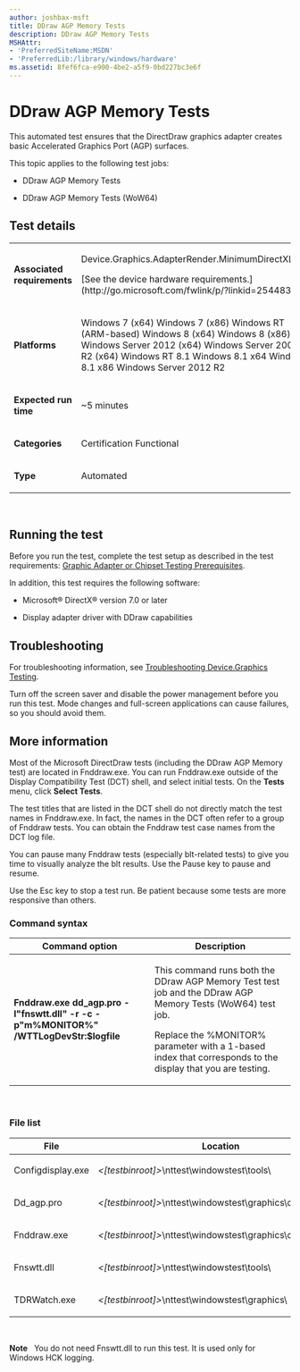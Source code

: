 ```yaml
---
author: joshbax-msft
title: DDraw AGP Memory Tests
description: DDraw AGP Memory Tests
MSHAttr:
- 'PreferredSiteName:MSDN'
- 'PreferredLib:/library/windows/hardware'
ms.assetid: 8fef6fca-e900-4be2-a5f9-0bd227bc3e6f
---
```


# DDraw AGP Memory Tests


This automated test ensures that the DirectDraw graphics adapter creates basic Accelerated Graphics Port (AGP) surfaces.

This topic applies to the following test jobs:

-   DDraw AGP Memory Tests

-   DDraw AGP Memory Tests (WoW64)

## Test details


<table>
<colgroup>
<col width="50%" />
<col width="50%" />
</colgroup>
<tbody>
<tr class="odd">
<td><p><strong>Associated requirements</strong></p></td>
<td><p>Device.Graphics.AdapterRender.MinimumDirectXLevel</p>
<p>[See the device hardware requirements.](http://go.microsoft.com/fwlink/p/?linkid=254483)</p></td>
</tr>
<tr class="even">
<td><p><strong>Platforms</strong></p></td>
<td><p>Windows 7 (x64) Windows 7 (x86) Windows RT (ARM-based) Windows 8 (x64) Windows 8 (x86) Windows Server 2012 (x64) Windows Server 2008 R2 (x64) Windows RT 8.1 Windows 8.1 x64 Windows 8.1 x86 Windows Server 2012 R2</p></td>
</tr>
<tr class="odd">
<td><p><strong>Expected run time</strong></p></td>
<td><p>~5 minutes</p></td>
</tr>
<tr class="even">
<td><p><strong>Categories</strong></p></td>
<td><p>Certification Functional</p></td>
</tr>
<tr class="odd">
<td><p><strong>Type</strong></p></td>
<td><p>Automated</p></td>
</tr>
</tbody>
</table>

 

## Running the test


Before you run the test, complete the test setup as described in the test requirements: [Graphic Adapter or Chipset Testing Prerequisites](graphic-adapter-or-chipset-testing-prerequisites.md).

In addition, this test requires the following software:

-   Microsoft® DirectX® version 7.0 or later

-   Display adapter driver with DDraw capabilities

## Troubleshooting


For troubleshooting information, see [Troubleshooting Device.Graphics Testing](troubleshooting-devicegraphics-testing.md).

Turn off the screen saver and disable the power management before you run this test. Mode changes and full-screen applications can cause failures, so you should avoid them.

## More information


Most of the Microsoft DirectDraw tests (including the DDraw AGP Memory test) are located in Fnddraw.exe. You can run Fnddraw.exe outside of the Display Compatibility Test (DCT) shell, and select initial tests. On the **Tests** menu, click **Select Tests**.

The test titles that are listed in the DCT shell do not directly match the test names in Fnddraw.exe. In fact, the names in the DCT often refer to a group of Fnddraw tests. You can obtain the Fnddraw test case names from the DCT log file.

You can pause many Fnddraw tests (especially blt-related tests) to give you time to visually analyze the blt results. Use the Pause key to pause and resume.

Use the Esc key to stop a test run. Be patient because some tests are more responsive than others.

### Command syntax

<table>
<colgroup>
<col width="50%" />
<col width="50%" />
</colgroup>
<thead>
<tr class="header">
<th>Command option</th>
<th>Description</th>
</tr>
</thead>
<tbody>
<tr class="odd">
<td><p><strong>Fnddraw.exe dd_agp.pro -l&quot;fnswtt.dll&quot; -r -c -p&quot;m%MONITOR%&quot; /WTTLogDevStr:$logfile</strong></p></td>
<td><p>This command runs both the DDraw AGP Memory Test test job and the DDraw AGP Memory Tests (WoW64) test job.</p>
<p>Replace the %MONITOR% parameter with a 1-based index that corresponds to the display that you are testing.</p></td>
</tr>
</tbody>
</table>

 

### File list

<table>
<colgroup>
<col width="50%" />
<col width="50%" />
</colgroup>
<thead>
<tr class="header">
<th>File</th>
<th>Location</th>
</tr>
</thead>
<tbody>
<tr class="odd">
<td><p>Configdisplay.exe</p></td>
<td><p><em>&lt;[testbinroot]&gt;</em>\nttest\windowstest\tools\</p></td>
</tr>
<tr class="even">
<td><p>Dd_agp.pro</p></td>
<td><p><em>&lt;[testbinroot]&gt;</em>\nttest\windowstest\graphics\d3d\conf\pro</p></td>
</tr>
<tr class="odd">
<td><p>Fnddraw.exe</p></td>
<td><p><em>&lt;[testbinroot]&gt;</em>\nttest\windowstest\graphics\d3d\conf\</p></td>
</tr>
<tr class="even">
<td><p>Fnswtt.dll</p></td>
<td><p><em>&lt;[testbinroot]&gt;</em>\nttest\windowstest\tools\</p></td>
</tr>
<tr class="odd">
<td><p>TDRWatch.exe</p></td>
<td><p><em>&lt;[testbinroot]&gt;</em>\nttest\windowstest\graphics\</p></td>
</tr>
</tbody>
</table>

 

**Note**  
You do not need Fnswtt.dll to run this test. It is used only for Windows HCK logging.

 

 

 






